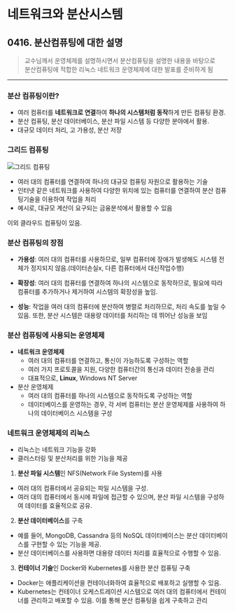 # __네트워크와 분산시스템__
## __0416. 분산컴퓨팅에 대한 설명__ 

> 교수님깨서 운영체제를 설명하시면서 분산컴퓨팅을 설명한 내용을 바탕으로   
> 분산컴퓨팅에 적합한 리눅스 네트워크 운영체제에 대한 발표를 준비하게 됨    

<hr/> 

### __분산 컴퓨팅이란?__
- 여러 컴퓨터를 **네트워크로 연결**하여 **하나의 시스템처럼 동작**하게 만든 컴퓨팅 환경. 
- 분산 컴퓨팅, 분산 데이터베이스, 분산 파일 시스템 등 다양한 분야에서 활용. 
- 대규모 데이터 처리, 고 가용성, 분산 저장

### __그리드 컴퓨팅__
![그리드 컴퓨팅](https://blog.kakaocdn.net/dn/ci5Psk/btqJXU23ms6/HHs4rzMo6mrkscrBckl7U1/img.png)
- 여러 대의 컴퓨터를 연결하여 하나의 대규모 컴퓨팅 자원으로 활용하는 기술
- 인터넷 같은 네트워크를 사용하여 다양한 위치에 있는 컴퓨터를 연결하여 분산 컴퓨팅기술을 이용하여 작업을 처리
- 예시로, 대규모 계산이 요구되는 금융분석에서 활용할 수 있음

이외 클라우드 컴퓨팅이 있음.

### __분산 컴퓨팅의 장점__
- **가용성**: 여러 대의 컴퓨터를 사용하므로, 일부 컴퓨터에 장애가 발생해도 시스템 전체가 정지되지 않음.(데이터손실x, 다른 컴퓨터에서 대신작업수행)

- **확장성**: 여러 대의 컴퓨터를 연결하여 하나의 시스템으로 동작하므로, 필요에 따라 컴퓨터를 추가하거나 제거하여 시스템의 확장성을 높임.

- **성능**: 작업을 여러 대의 컴퓨터에 분산하여 병렬로 처리하므로, 처리 속도를 높일 수 있음. 또한, 분산 시스템은 대용량 데이터를 처리하는 데 뛰어난 성능을 보임 

### __분산 컴퓨팅에 사용되는 운영체제__
- **네트워크 운영체제**
    - 여러 대의 컴퓨터를 연결하고, 통신이 가능하도록 구성하는 역할
    - 여러 가지 프로토콜을 지원, 다양한 컴퓨터간의 통신과 데이터 전송을 관리
    - 대표적으로, **Linux**, Windows NT Server
- 분산 운영체제
    -  여러 대의 컴퓨터를 하나의 시스템으로 동작하도록 구성하는 역할
    -  데이터베이스를 운영하는 경우, 각 서버 컴퓨터는 분산 운영체제를 사용하여 하나의 데이터베이스 시스템을 구성

### __네트워크 운영체제의 리눅스__
- 리눅스는 네트워크 기능을 강화   
- 클러스터링 및 분산처리를 위한 기능을 제공

1. **분산 파일 시스템**인 NFS(Network File System)를 사용
- 여러 대의 컴퓨터에서 공유되는 파일 시스템을 구성.
- 여러 대의 컴퓨터에서 동시에 파일에 접근할 수 있으며, 분산 파일 시스템을 구성하여 데이터를 효율적으로 공유.

2. **분산 데이터베이스**를 구축
- 예를 들어, MongoDB, Cassandra 등의 NoSQL 데이터베이스는 분산 데이터베이스를 구현할 수 있는 기능을 제공. 
- 분산 데이터베이스를 사용하면 대용량 데이터 처리를 효율적으로 수행할 수 있음.

3. **컨테이너 기술**인 Docker와 Kubernetes를 사용한 분산 컴퓨팅 구축
- Docker는 애플리케이션을 컨테이너화하여 효율적으로 배포하고 실행할 수 있음.
- Kubernetes는 컨테이너 오케스트레이션 시스템으로 여러 대의 컴퓨터에서 컨테이너를 관리하고 배포할 수 있음. 이를 통해 분산 컴퓨팅을 쉽게 구축하고 관리